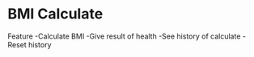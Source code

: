 # BMI Calculate
Feature
-Calculate BMI 
-Give result of health
-See history of calculate
-Reset history

